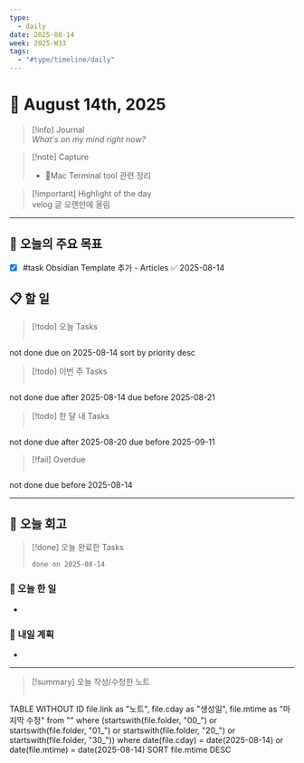 ```yaml
---
type:
  - daily
date: 2025-08-14
week: 2025-W33
tags:
  - "#type/timeline/daily"
---
```


# 📅 August 14th, 2025


> [!info]  Journal  
> *What's on my mind right now?*

> [!note]  Capture  
> - Mac Terminal tool 관련 정리

> [!important]  Highlight of the day  
> velog 글 오랜만에 올림

---

## **🎯 오늘의 주요 목표**
- [x] #task Obsidian Template 추가 - Articles ✅ 2025-08-14


## 📋 할 일

> [!todo] 오늘 Tasks
> ```tasks
not done
due on 2025-08-14
sort by priority desc

> [!todo] 이번 주 Tasks
> ```tasks
not done
due after 2025-08-14
due before 2025-08-21

> [!todo] 한 달 내 Tasks
> ```tasks
not done
due after 2025-08-20
due before 2025-09-11

> [!fail] Overdue
> ```tasks
not done
due before 2025-08-14

---

## 📝 오늘 회고

> [!done] 오늘 완료한 Tasks
> ```tasks
> done on 2025-08-14
> ```

### 🎯 오늘 한 일 
- 

### 🔮 **내일 계획**
- 

---


> [!summary] 오늘 작성/수정한 노트
> ```dataview
TABLE WITHOUT ID file.link as "노트", file.cday as "생성일", file.mtime as "마지막 수정"
from ""
where (startswith(file.folder, "00_") or startswith(file.folder, "01_") or startswith(file.folder, "20_") or startswith(file.folder, "30_"))
where date(file.cday) = date(2025-08-14) or date(file.mtime) = date(2025-08-14)
SORT file.mtime DESC
>```

